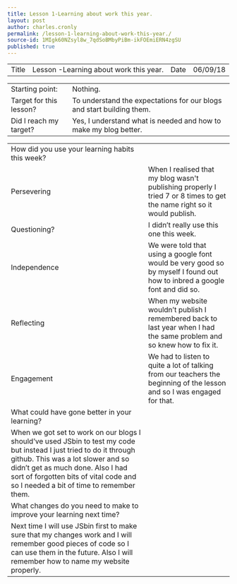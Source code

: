```yaml
---
title: Lesson 1-Learning about work this year.
layout: post
author: charles.cronly
permalink: /lesson-1-learning-about-work-this-year./
source-id: 1MIgk60NZsyl8w_7qdSoBMbyPiBm-ikFOEmiERN4zgSU
published: true
---
```

<table>
  <tr>
    <td>Title</td>
    <td>Lesson -Learning about work this year.</td>
    <td>Date</td>
    <td>06/09/18</td>
  </tr>
</table>


<table>
  <tr>
    <td>Starting point:</td>
    <td>Nothing.</td>
  </tr>
  <tr>
    <td>Target for this lesson?</td>
    <td>To understand the expectations for our blogs and start building them.</td>
  </tr>
  <tr>
    <td>Did I reach my target? </td>
    <td>Yes, I understand what is needed and how to make my blog better.</td>
  </tr>
</table>


<table>
  <tr>
    <td>How did you use your learning habits this week?</td>
    <td></td>
  </tr>
  <tr>
    <td>Persevering</td>
    <td>When I realised that my blog wasn't publishing properly I tried 7 or 8 times to get the name right so it would publish.</td>
  </tr>
  <tr>
    <td>Questioning?</td>
    <td>I didn’t really use this one this week.</td>
  </tr>
  <tr>
    <td>Independence</td>
    <td>We were told that using a google font would be very good so by myself I found out how to inbred a google font and did so.</td>
  </tr>
  <tr>
    <td>Reflecting</td>
    <td>When my website wouldn’t publish I remembered back to last year when I had the same problem and so knew how to fix it.</td>
  </tr>
  <tr>
    <td>Engagement</td>
    <td>We had to listen to quite a lot of talking from our teachers the beginning of the lesson and so I was engaged for that.</td>
  </tr>
  <tr>
    <td>What could have gone better in your learning?</td>
    <td></td>
  </tr>
  <tr>
    <td>When we got set to work on our blogs I should’ve used JSbin to test my code but instead I just tried to do it through github. This was a lot slower and so didn’t get as much done. Also I had sort of forgotten bits of vital code and so I needed a bit of time to remember them.</td>
    <td></td>
  </tr>
  <tr>
    <td>What changes do you need to make to improve your learning next time?</td>
    <td></td>
  </tr>
  <tr>
    <td>Next time I will use JSbin first to make sure that my changes work and I will remember good pieces of code so I can use them in the future. Also I will remember how to name my website properly.</td>
    <td></td>
  </tr>
</table>


